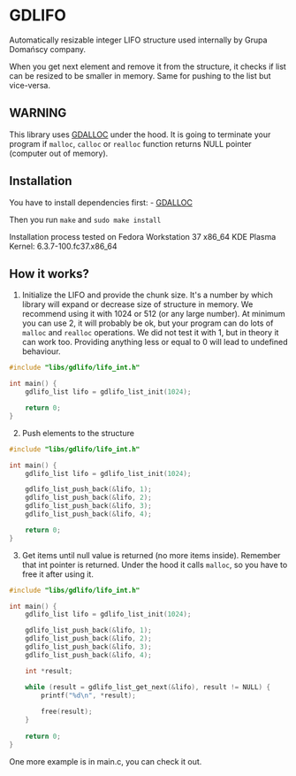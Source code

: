 # GDLIFO

Automatically resizable integer LIFO structure used internally by Grupa Domańscy company.

When you get next element and remove it from the structure, it checks if list can be resized to be smaller in memory.
Same for pushing to the list but vice-versa.

## WARNING

This library uses [GDALLOC](https://github.com/GrupaDomanscy/gdalloc) under the hood. It is going to terminate your program if `malloc`, `calloc` or `realloc` function returns NULL pointer (computer out of memory).

## Installation

You have to install dependencies first:
    - [GDALLOC](https://github.com/GrupaDomanscy/gdalloc)

Then you run `make` and `sudo make install`

Installation process tested on Fedora Workstation 37 x86_64 KDE Plasma  
Kernel: 6.3.7-100.fc37.x86_64

## How it works?

1. Initialize the LIFO and provide the chunk size. It's a number by which library will expand or decrease size of 
structure in memory. We recommend using it with 1024 or 512 (or any large number). At minimum you can use 2, it will 
probably be ok, but your program can do lots of `malloc` and `realloc` operations. We did not test it with 1, but in 
theory it can work too. Providing anything less or equal to 0 will lead to undefined behaviour.
```c
#include "libs/gdlifo/lifo_int.h"   

int main() {
    gdlifo_list lifo = gdlifo_list_init(1024);

    return 0;
}
```

2. Push elements to the structure
```c
#include "libs/gdlifo/lifo_int.h"

int main() {
    gdlifo_list lifo = gdlifo_list_init(1024);

    gdlifo_list_push_back(&lifo, 1);
    gdlifo_list_push_back(&lifo, 2);
    gdlifo_list_push_back(&lifo, 3);
    gdlifo_list_push_back(&lifo, 4);

    return 0;
}
```

3. Get items until null value is returned (no more items inside). Remember that int pointer is returned. 
Under the hood it calls `malloc`, so you have to free it after using it. 
```c
#include "libs/gdlifo/lifo_int.h"

int main() {
    gdlifo_list lifo = gdlifo_list_init(1024);

    gdlifo_list_push_back(&lifo, 1);
    gdlifo_list_push_back(&lifo, 2);
    gdlifo_list_push_back(&lifo, 3);
    gdlifo_list_push_back(&lifo, 4);

    int *result;

    while (result = gdlifo_list_get_next(&lifo), result != NULL) {
        printf("%d\n", *result);
    
        free(result);
    }
    
    return 0;
}
```

One more example is in main.c, you can check it out.